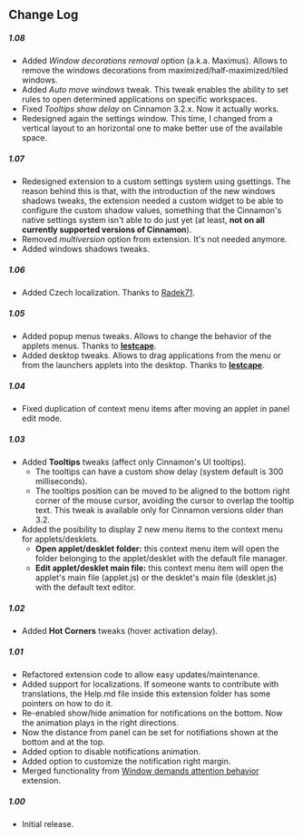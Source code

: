 ## Change Log

##### 1.08
- Added *Window decorations removal* option (a.k.a. Maximus). Allows to remove the windows decorations from maximized/half-maximized/tiled windows.
- Added *Auto move windows* tweak. This tweak enables the ability to set rules to open determined applications on specific workspaces.
- Fixed *Tooltips show delay* on Cinnamon 3.2.x. Now it actually works.
- Redesigned again the settings window. This time, I changed from a vertical layout to an horizontal one to make better use of the available space.

##### 1.07
- Redesigned extension to a custom settings system using gsettings. The reason behind this is that, with the introduction of the new windows shadows tweaks, the extension needed a custom widget to be able to configure the custom shadow values, something that the Cinnamon's native settings system isn't able to do just yet (at least, **not on all currently supported versions of Cinnamon**).
- Removed *multiversion* option from extension. It's not needed anymore.
- Added windows shadows tweaks.

##### 1.06
- Added Czech localization. Thanks to [Radek71](https://github.com/Radek71).

##### 1.05
- Added popup menus tweaks. Allows to change the behavior of the applets menus. Thanks to **[lestcape](https://github.com/lestcape)**.
- Added desktop tweaks. Allows to drag applications from the menu or from the launchers applets into the desktop. Thanks to **[lestcape](https://github.com/lestcape)**.

##### 1.04
- Fixed duplication of context menu items after moving an applet in panel edit mode.

##### 1.03
- Added **Tooltips** tweaks (affect only Cinnamon's UI tooltips).
    - The tooltips can have a custom show delay (system default is 300 milliseconds).
    - The tooltips position can be moved to be aligned to the bottom right corner of the mouse cursor, avoiding the cursor to overlap the tooltip text. This tweak is available only for Cinnamon versions older than 3.2.
- Added the posibility to display 2 new menu items to the context menu for applets/desklets.
    - **Open applet/desklet folder:** this context menu item will open the folder belonging to the applet/desklet with the default file manager.
    - **Edit applet/desklet main file:** this context menu item will open the applet's main file (applet.js) or the desklet's main file (desklet.js) with the default text editor.

##### 1.02
- Added **Hot Corners** tweaks (hover activation delay).

##### 1.01
- Refactored extension code to allow easy updates/maintenance.
- Added support for localizations. If someone wants to contribute with translations, the Help.md file inside this extension folder has some pointers on how to do it.
- Re-enabled show/hide animation for notifications on the bottom. Now the animation plays in the right directions.
- Now the distance from panel can be set for notifiations shown at the bottom and at the top.
- Added option to disable notifications animation.
- Added option to customize the notification right margin.
- Merged functionality from [Window demands attention behavior](https://cinnamon-spices.linuxmint.com/extensions/view/40) extension.

##### 1.00
- Initial release.
